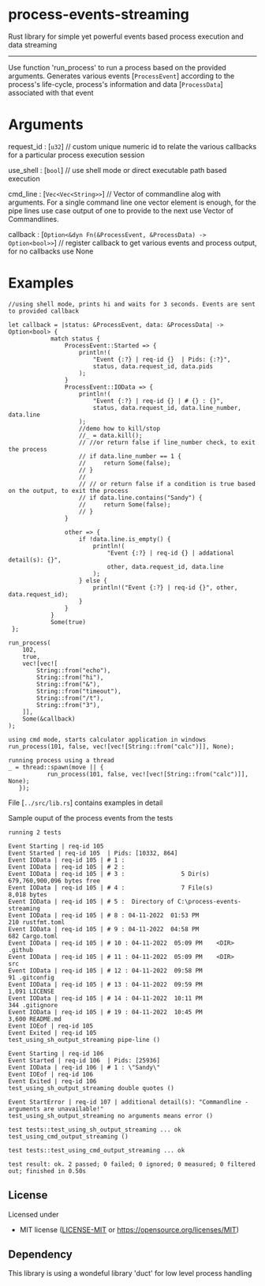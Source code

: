 # process-events-streaming
Rust library for simple yet powerful events based process execution and data streaming 

---
Use function 'run_process' to run a process based on the provided arguments.
Generates various events [`ProcessEvent`] according to the process's life-cycle, process's information and data [`ProcessData`] associated with that event

# Arguments
request_id : [`u32`] // custom unique numeric id to relate the various callbacks for a particular process execution session

use_shell : [`bool`] // use shell mode or direct executable path based execution

cmd_line : [`Vec<Vec<String>>`] // Vector of commandline alog with arguments. For a single command line one vector element is enough,
for the pipe lines use case output of one to provide to the next use Vector of Commandlines.

callback : [`Option<&dyn Fn(&ProcessEvent, &ProcessData) -> Option<bool>>`] // register callback to get various events and process output, for no callbacks use None


# Examples

```
//using shell mode, prints hi and waits for 3 seconds. Events are sent to provided callback

let callback = |status: &ProcessEvent, data: &ProcessData| -> Option<bool> {
            match status {
                ProcessEvent::Started => {
                    println!(
                        "Event {:?} | req-id {}  | Pids: {:?}",
                        status, data.request_id, data.pids
                    );
                }
                ProcessEvent::IOData => {
                    println!(
                        "Event {:?} | req-id {} | # {} : {}",
                        status, data.request_id, data.line_number, data.line
                    );
                    //demo how to kill/stop
                    //_ = data.kill();
                    // //or return false if line_number check, to exit the process
                    // if data.line_number == 1 {
                    //     return Some(false);
                    // }
                    //
                    // // or return false if a condition is true based on the output, to exit the process
                    // if data.line.contains("Sandy") {
                    //     return Some(false);
                    // }
                }

                other => {
                    if !data.line.is_empty() {
                        println!(
                            "Event {:?} | req-id {} | addational detail(s): {}",
                            other, data.request_id, data.line
                        );
                    } else {
                        println!("Event {:?} | req-id {}", other, data.request_id);
                    }
                }
            }
            Some(true)
 };
 ```
 ```       
 run_process(
     102,
     true,
     vec![vec![
         String::from("echo"),
         String::from("hi"),
         String::from("&"),
         String::from("timeout"),
         String::from("/t"),
         String::from("3"),
     ]],
     Some(&callback)
 );

 using cmd mode, starts calculator application in windows
 run_process(101, false, vec![vec![String::from("calc")]], None);

 running process using a thread
 _ = thread::spawn(move || {
            run_process(101, false, vec![vec![String::from("calc")]], None);
    });

```

File [`../src/lib.rs`] contains examples in detail

Sample ouput of the process events from the tests

```
running 2 tests

Event Starting | req-id 105
Event Started | req-id 105  | Pids: [10332, 864]
Event IOData | req-id 105 | # 1 : 
Event IOData | req-id 105 | # 2 :
Event IOData | req-id 105 | # 3 :                5 Dir(s)  679,760,900,096 bytes free
Event IOData | req-id 105 | # 4 :                7 File(s)          8,018 bytes
Event IOData | req-id 105 | # 5 :  Directory of C:\process-events-streaming
Event IOData | req-id 105 | # 8 : 04-11-2022  01:53 PM               210 rustfmt.toml
Event IOData | req-id 105 | # 9 : 04-11-2022  04:58 PM               682 Cargo.toml
Event IOData | req-id 105 | # 10 : 04-11-2022  05:09 PM    <DIR>          .github
Event IOData | req-id 105 | # 11 : 04-11-2022  05:09 PM    <DIR>          src
Event IOData | req-id 105 | # 12 : 04-11-2022  09:58 PM                91 .gitconfig
Event IOData | req-id 105 | # 13 : 04-11-2022  09:59 PM             1,091 LICENSE
Event IOData | req-id 105 | # 14 : 04-11-2022  10:11 PM               344 .gitignore
Event IOData | req-id 105 | # 19 : 04-11-2022  10:45 PM             3,600 README.md
Event IOEof | req-id 105
Event Exited | req-id 105
test_using_sh_output_streaming pipe-line ()

Event Starting | req-id 106
Event Started | req-id 106  | Pids: [25936]
Event IOData | req-id 106 | # 1 : \"Sandy\" 
Event IOEof | req-id 106
Event Exited | req-id 106
test_using_sh_output_streaming double quotes ()

Event StartError | req-id 107 | additional detail(s): "Commandline - arguments are unavailable!"
test_using_sh_output_streaming no arguments means error ()

test tests::test_using_sh_output_streaming ... ok
test_using_cmd_output_streaming ()

test tests::test_using_cmd_output_streaming ... ok

test result: ok. 2 passed; 0 failed; 0 ignored; 0 measured; 0 filtered out; finished in 0.50s
```

## License

Licensed under

 * MIT license ([LICENSE-MIT](LICENSE-MIT) or https://opensource.org/licenses/MIT)


## Dependency

This library is using a wondeful library 'duct' for low level process handling


